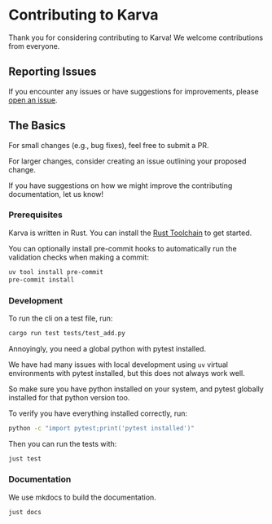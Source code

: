 # Contributing to Karva

Thank you for considering contributing to Karva! We welcome contributions from everyone.

## Reporting Issues

If you encounter any issues or have suggestions for improvements, please [open an issue](https://github.com/MatthewMckee4/karva/issues/new).

## The Basics

For small changes (e.g., bug fixes), feel free to submit a PR.

For larger changes, consider creating an issue outlining your proposed change.

If you have suggestions on how we might improve the contributing documentation, let us know!

### Prerequisites

Karva is written in Rust. You can install the [Rust Toolchain](https://www.rust-lang.org/tools/install) to get started.

You can optionally install pre-commit hooks to automatically run the validation checks when making a commit:

```bash
uv tool install pre-commit
pre-commit install
```

### Development

To run the cli on a test file, run:

```bash
cargo run test tests/test_add.py
```

Annoyingly, you need a global python with pytest installed.

We have had many issues with local development using `uv` virtual environments with pytest installed, but this does not always work well.

So make sure you have python installed on your system, and pytest globally installed for that python version too.

To verify you have everything installed correctly, run:

```bash
python -c "import pytest;print('pytest installed')"
```

Then you can run the tests with:

```bash
just test
```

### Documentation

We use mkdocs to build the documentation.

```bash
just docs
```
